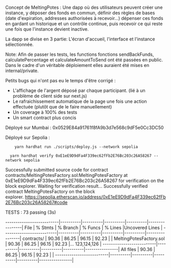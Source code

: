 Concept de MeltingPotes : Une dapp où des utilisateurs peuvent créer une instance, y déposer des fonds en commun, définir des règles de bases (date d'expiration, addresses authorisées à recevoir...) dépenser ces fonds en gardant un historique et un contrôle continue, puis recevoir ce qui reste une fois que l'instance devient inactive.

La dapp se divise en 3 partie: L'écran d'accueil, l'interface et l'instance sélectionnée.


Note: Afin de passer les tests, les functions fonctions sendBackFunds, calculatePercentage et calculateAmountToSend ont été passées en public. Dans le cadre d'un véritable déploiement elles auraient été mises en internal/private. 

Petits bugs qui n'ont pas eu le temps d'être corrigé :

- L'affichage de l'argent déposé par chaque participant. (lié à un problème de client side sur next.js)
- Le rafraichissement automatique de la page une fois une action effectuée (plutôt que de le faire manuellement)
- Un coverage à 100% des tests
- Un smart contract plus concis
  
Déployé sur Mumbai : 0x0529E84a91761f8fA9b3d7e568c9dF5e0Cc3DC50

Déployé sur Sepolia :
```shell
    yarn hardhat run ./scripts/deploy.js --network sepolia
```

```shell
  yarn hardhat verify 0xE1eE9D9dFa4F339ec62fFb2E76Bc203c26A58267 --network sepolia
```
    
Successfully submitted source code for contract contracts/MeltingPotesFactory.sol:MeltingPotesFactory at 0xE1eE9D9dFa4F339ec62fFb2E76Bc203c26A58267 for verification on the block explorer. Waiting for verification result...
Successfully verified contract MeltingPotesFactory on the block explorer. https://sepolia.etherscan.io/address/0xE1eE9D9dFa4F339ec62fFb2E76Bc203c26A58267#code

TESTS : 73 passing (3s)

--------------------------|----------|----------|----------|----------|----------------|
File                      |  % Stmts | % Branch |  % Funcs |  % Lines |Uncovered Lines |
--------------------------|----------|----------|----------|----------|----------------|
 contracts/               |    90.36 |    86.25 |    96.15 |    92.23 |                |
  MeltingPotesFactory.sol |    90.36 |    86.25 |    96.15 |    92.23 |... 123,124,126 |
--------------------------|----------|----------|----------|----------|----------------|
All files                 |    90.36 |    86.25 |    96.15 |    92.23 |                |
--------------------------|----------|----------|----------|----------|----------------|
